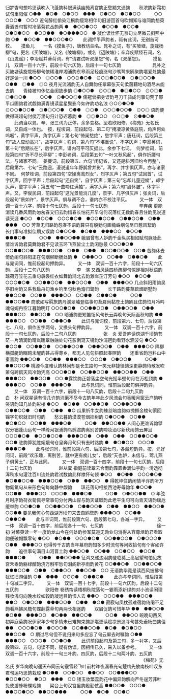 <!-- { "loadSidebar": true } -->
归梦杳句想吟思读吹入飞蓬韵料恨满读幽苑离宫韵正愁黯文通韵　　秋浓韵新霜初试句重阳催
○●●　●○●　○●○○　●●●　○●○○　●○●○○　　　○○　○○○●　○○○
近句醉红偷染江枫韵瘦筇相伴句旧游回首句吹帽知与谁同韵想萸囊酒盏句暂时冷落菊花丛韵两
●　●○○●○○　●○○●　●○○●　○●○●○○　●○○●●　●○●●●○○　●
凝伫读壮怀无奈句立尽微云斜照中韵
○●　●○○●　●●○○○●○
   　　此调押平声韵者，祗有此词，无别首可校。 
　
摸鱼儿　　一名《摸鱼子》，唐教坊曲名。晁补之词，有“买陂塘，旋栽杨柳”句，更名《买陂塘》，又名《陂塘柳》，或名《迈陂塘》；辛弃疾赋怪石词，名《山鬼谣》；李冶赋并蒂荷词，有“请君试听双蕖怨”句，名《双蕖怨》。
　　摸鱼儿　双调一百十六字，前段十句六仄韵，后段十一句七仄韵　　　　　　　晁补之
买陂塘读旋栽杨柳句依稀淮岸湘浦韵东皋雨足轻痕涨句沙嘴鹭来鸥聚韵堪爱处韵最好是读一川
●○○　◎○○●　⊙○⊙●○●　⊙○◎●○○●　⊙●◎○○●　○●●　◎●●　◎○
夜月光流渚韵无人自舞韵任翠幕张天句柔茵藉地句酒尽未能去韵　　青绫被句休忆金闺故步韵
◎●○○●　⊙○◎●　●◎●○○　⊙○◎●　◎●◎○●　　　○○●　⊙●○○◎●
儒冠曾把身误韵弓刀千骑成何事句荒了邵平瓜圃韵君试觑韵满青镜读星星鬓影今如许韵功名浪
⊙○⊙●○●　⊙○⊙●○○●　⊙●◎○○●　○●●　◎⊙●　⊙○◎●○○●　⊙○◎
语韵便做得班超句封侯万里句归计恐迟暮韵
●　◎◎●○○　⊙○◎●　⊙●●○●
   　　此调当以晁、辛、张三词为正体，余多变格。至若欧阳修、《梅苑》无名氏词，又自成一体也。　按，程垓词，前段起句、第二句“掩凄凉黄昏庭院，角声何处呜咽”，黄字平声，角字仄声；第七句“倚阑愁绝”，愁字平声；唐珏词，后段第三句“故人应动高兴”，故字仄声；程词，第八句“不堪重说”，不字仄声；李昴英词，第十句“后期长在”，后字仄声。谱内可平可仄据此，余参下七词。　何梦桂词，前段第四句“折不尽长亭柳”；李彭老词，后段第五句“一叶又秋风起”，俱作折腰句法，与诸家不同。　姜夔词，前段第五、六句“闲记省，又还是斜河旧约今再整”，后段第六、七句“云路迥，漫说道年年野鹊曾并影”，再字、并字俱仄声，亦与诸家不同。　何梦桂词，前段第四句“空操离鸾烈女”，烈字仄声；第五句“试回首”，试字仄声，回字平声；后段起句“还自笑”，自字仄声；第三句“忘却儿童迎候”，却字仄声，童字平声；第五句“一曲啼红满袖”，满字仄声；第六句“眉休皱”，休字平声。又，李俊民词，前段起句“这光景能消几度”，景字、几字俱仄声；张炎词，后段起句“景如许”，景字仄声。俱与调不合，谱内亦不校注平仄。 
　　又一体　双调一百十六字，前段十句七仄韵，后段十一句七仄韵　　　　　　　辛弃疾
更能消读几番风雨韵匆匆春又归去韵惜春长怕花开早句何况落红无数韵春且住韵见说道读天涯
●○○　●○○●　○○○●○●　●○○●○○●　○●●○○●　○●●　●●●　○○
芳草无归路韵怨春不语韵算只有殷勤句画檐蛛纲句尽日惹风絮韵　　长门事句准拟佳期又误韵
○●○○●　●○●●　●●●○○　●○○●　●●●○●　　　○○●　●●○○●●
娥眉曾有人妒韵千金纵买相如赋句脉脉此情谁诉韵君莫舞韵君不见读玉环飞燕皆尘土韵闲愁最
○○○●○●　○○●●○○●　●●●○○●　○●●　○●●　●○○●○○●　○○●
苦韵休去倚危阑句斜阳正在句烟柳断肠处韵
●　○●●○○　○○●●　○●●○●
   　　此与晁词同，惟前段起句押韵异。 
　　又一体　双调一百十六字，前段十一句六仄韵，后段十二句八仄韵　　　　　　李　演
又西风读四桥疏柳句惊蝉相对秋语韵琼荷万笠花云重句袅袅红衣如舞韵鸿北去韵渺岸芷汀芳句
●○○　●○○●　○○○●○●　○○●●○○●　●●○○○●　○●●　●●●○○
几点斜阳雨韵吴亭旧树韵又系我扁舟句渔乡钓里句秋色澹归鹭韵　　长干路韵蔓草疏烟断墅韵
●●○○●　○○●●　●●●○○　○○●●　○●●○●　　　○○●　●●○○●●
商歌如写羁旅韵丹溪翠岫登临事句苔屐尚黏苍土韵鸥且住韵怕月冷吟魂句婉冉空江暮韵明灯
○○○●○●　○○●●○○●　○●●○○●　○●●　●●●○○　●●○○●　○○
暗浦韵更短笛衔风句长云弄晚句天际画秋句韵
●●　●●●○○　○○●●　○●●○●
   　　此词与晁词校，前段第六、七句，后段第七、八句，俱作五字两句，又换头句押韵异。 
　　又一体　双调一百十六字，前段十一句七仄韵，后段十二句八仄韵　　　　　　张　炎
爱吾庐读傍湖千顷韵苍茫一片清润韵晴岚暖翠融融处句花影倒窥天镜韵沙浦迥韵看野水涵波句
●○○　●○○●　○○●●○●　○○●●○○●　○●●○○●　○●●　●●●○○
隔柳横孤艇韵眠鸥未醒韵甚占得蒪乡，都无人见句斜照起春暝韵　　还重省韵岂料山中秦晋韵
●●○○●　○○●●　●●●○○　○○○●　○●○○●　　　○○●　●●○○○●
桃源今度难认韵林间却是长生路句一笑元非捷径韵深更静韵待散发吹箫句跨鹤天风冷韵凭高
○○○●○●　○○●●○○●　●●○○●●　○●●　●●●○○　●●○○●　○○
●露饮韵正碧落尘空句光摇半壁句月在万松顶韵
●　●●●○○　○○●●　●●●○●
   　　此与晁词同，惟前后段起句俱押韵异。 
　　又一体　双调一百十六字，前段十一句八仄韵，后段十二句九仄韵　　　　　　白　朴
问双星读有情几许韵消磨不尽今古韵年年此夕风流会句香暖月窗云户韵听笑语韵知几处韵彩楼
●○○　●○●●　○○●●○●　○○●●○○●　○●●○○●　○●●　○●●　●○
瓜果祈牛女韵蛛丝暗度韵似抛掷金梭句萦回锦字句织就旧时句韵　　愁云暮韵漠漠苍烟挂树韵
○●○○●　○○●●　●○●○○　○○●●　●●●○●　　　○○●　●●○○●●
人间心更谁诉韵擘钗分钿蓬山远句一样绛河银浦韵鸟鹊渡韵离别苦韵啼妆洒尽新秋雨韵云屏且
○○○●○●　●○○●○○●　●●●○○●　○●●　○●●　○○●●○○●　○○●
驻韵算犹胜姮娥句仓皇奔月句只有去时路韵
●　●○●○○　○○○●　●●●○●
   　　此与张词同，惟前段第六句、后段第七句，各藏短韵异。按，元好问词，前段“欢乐趣，离别苦，就中更有痴儿女”，后段“天也妒，未信与，莺儿燕子俱黄土”，正与此同。 
　　又一体　双调一百十四字，前段十一句七仄韵，后段十二句七仄韵　　　　　　赵从橐
指庭前读翠云合雨韵霏霏香满仙宇韵一清透彻浑秋水句灌注百川流处韵君试数韵此样襟怀句顿
●○○　●○●●　○○○●○●　●○●●○○●　●●●○○●　○●●　●●○○　●
得乾坤住韵闲情半许韵听万物氤氲句从来形色句每向静中觑韵　　琪花落句相接西池寿母韵年
●○○●　○○●●　●●●○○　○○○●　●●●○●　　　○○●　○●○○●●　○
年弦月时序韵荷衣菊佩寻常事句分付两山容与韵天证取韵此老平生句可向青天语韵瑶卮缓举韵
○○●○●　○○●●○○●　○●●○○●　○●●　●●○○　●●○○●　○○●●
要见我何心句西湖万顷句来去自鸥鹭韵
●●●○○　○○●●　○●●○●
   　　此与辛词同，惟前段第六句、后段第七句，各减一字异。 
　　又一体　双调一百十四字，前后段各十一句，七仄韵　　　　　　　　　　　　徐一初
对茱萸读一年一度韵龙山今在何处韵参军莫道无勋业句消得从容尊俎韵君看取韵便破帽飘零句
●○○　●○●●　○○○●○●　○○●●○○●　○●○○○●　○●●　●●●○○
也得传千古韵当年幕府韵知多少时流句等闲收拾句有个客如许韵　　追往事句满目山河晋土韵
●●○○●　○○●●　○○●○○　●○○●　●●●○●　　　○●●　●●○○●●
征鸿又递边羽韵登临莫上高层望句怕见故宫禾黍韵觞绿醑韵浇万斛牢愁句泪阁新亭雨韵黄花
○○●●○●　○○●●○○●　●●●○○●　○●●　○●●○○　●●○○●　○○
无语韵毕竟是读西风披拂句犹忆旧游侣韵
○●　●●●　○○○●　○●●○●
   　　此亦与辛词同，惟后段第十句减二字异。 
　　又一体　双调一百十七字，前段十一句六仄韵，后段十二句五仄韵　　　　　　欧阳修
卷绣帘读梧桐秋院落句一霎雨添新绿韵对小池读闲理残妆浅句向晚水纹如榖韵凝远目韵恨人去
●●○　○○○●●　●●●○○●　●●○　○●○○●　●●●○○●　○●●　●○●
寂寂句凤枕孤难宿韵倚阑不足韵看燕拂风檐句蝶翻露草句两两长相逐韵　　双眉促韵可惜年华
●●　●●○○●　●○●●　●●●○○　●○●●　●●○○●　　　○○●　●●○○
晼晚句西风初弄庭菊韵况伊家年少句多情未已难拘束韵那堪更读趁凉景追寻句甚处垂杨曲韵佳
●●　○○○●○●　●○○○●　○○●●○○●　●○●　●○●○○　●●○○●　○
期过尽句但不说归来句多应忘了句云屏去时嘱韵
○●●　●●●○○　○○○●　○○●○●
   　　此词前段起句及第三句，多一衬字，又后段第四、五句，句读不同，疑有伪误。因相传已久，采入以备参考。 
　　又一体　双调一百十六字，前段十一句三叶韵、四仄韵，后段十二句两叶韵、五仄韵
　　　　　　　　　　　　　　　　　　　　　　　　　　　　　　　《梅苑》无名氏
岁华向晚句遥天布同云句霰雪轻飞叶前村昨夜漏春光句楚梅先放南枝叶叹东君句运巧思韵栽琼
●○●●　○○●○○　●●○○　○○●●●○○　●○○●○○　●○○　●●●　○○
镂玉妆繁蕊韵花中偏异韵解向严冬逞芳菲叶免使游蜂粉蝶戏韵　　梁台上句汉宫里韵殷勤仗高
●●○○●　○○○●　●●○○●○○　●●○○●●●　　　○○●　●○●　○○●○

